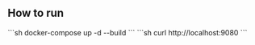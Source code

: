 <h2>How to run</h2>
```sh
    docker-compose up -d --build
```
```sh
    curl http://localhost:9080
```
